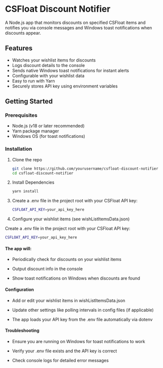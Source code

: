 # CSFloat Discount Notifier

A Node.js app that monitors discounts on specified CSFloat items and notifies you via console messages and Windows toast notifications when discounts appear.

## Features

- Watches your wishlist items for discounts  
- Logs discount details to the console  
- Sends native Windows toast notifications for instant alerts  
- Configurable with your wishlist data  
- Easy to run with Yarn  
- Securely stores API key using environment variables  

## Getting Started

### Prerequisites

- Node.js (v18 or later recommended)  
- Yarn package manager  
- Windows OS (for toast notifications)  

### Installation

1. Clone the repo

    ```bash
    git clone https://github.com/yourusername/csfloat-discount-notifier.git
    cd csfloat-discount-notifier
    ```

2. Install Dependencies

    ```bash
    yarn install
    ```

3. Create a .env file in the project root with your CSFloat API key:

    ```bash
    CSFLOAT_API_KEY=your_api_key_here
    ```

4. Configure your wishlist items (see wishListItemsData.json)


Create a .env file in the project root with your CSFloat API key:
```bash
CSFLOAT_API_KEY=your_api_key_here
```

#### The app will:

- Periodically check for discounts on your wishlist items

- Output discount info in the console

- Show toast notifications on Windows when discounts are found

#### Configuration

- Add or edit your wishlist items in wishListItemsData.json

- Update other settings like polling intervals in config files (if applicable)

- The app loads your API key from the .env file automatically via dotenv

#### Troubleshooting

- Ensure you are running on Windows for toast notifications to work

- Verify your .env file exists and the API key is correct

- Check console logs for detailed error messages